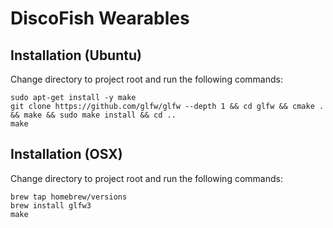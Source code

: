 DiscoFish Wearables
====================

Installation (Ubuntu)
---------------------

Change directory to project root and run the following commands: 

    sudo apt-get install -y make
	git clone https://github.com/glfw/glfw --depth 1 && cd glfw && cmake . && make && sudo make install && cd ..
    make 
 

Installation (OSX)
---------------------

Change directory to project root and run the following commands: 

	brew tap homebrew/versions
	brew install glfw3
	make